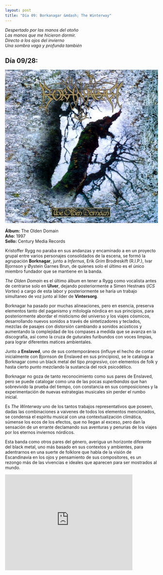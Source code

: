 ```yaml
---
layout: post
title: "Día 09: Borkanagar &mdash; The Winterway"
---
```


*Despertado por las manos del otoño  
Las manos que me hicieron dormir.  
Directo a los ojos del invierno  
Una sombra vaga y profunda también*

<!-- more -->

## Día 09/28:

![Portada del Álbum](/images/borknagar-theoldendomain.jpg)

**Álbum:** The Olden Domain  
**Año:** 1997  
**Sello:** Century Media Records  

Kristoffer Rygg no paraba en sus andanzas y encaminado a en un proyecto grupal entre varios personajes consolidados de la escena, se formó la agrupación **Borknagar**, junto a *Infernus*, Erik *Grim* Brodreskift (R.I.P.), Ivar Bjornson y Øystein Garnes Brun, de quienes solo el último es el único miembro fundador que se mantiene en la banda.

*The Olden Domain* es el último álbum en tener a Rygg como vocalista antes de centrarse solo en **Ulver**, dejando posteriormente a Simen Hestnæs (*ICS Vortex*) a cargo de esta labor y posteriormente se haría un trabajo simultaneo de voz junto al líder de **Vintersorg**.

Borknagar ha pasado por muchas alineaciones, pero en esencia, preserva elementos tanto del paganismo y mitología nórdica en sus principios, para posteriormente abordar el misticismo del universo y los viajes cósmicos, desarrollando nuevos sonidos a través de sintetizadores y teclados, mezclas de pasajes con distorsión cambiando a sonidos acústicos y aumentando la complejidad de los compases a medida que se avanza en la discografía, así como la cruza de guturales furibundos con voces limpias, para lograr diferentes matices ambientales.

Junto a **Enslaved**, uno de sus contemporáneos (influye el hecho de contar inicialmente con Bjornson de Enslaved en sus principios), se le cataloga a Borknagar como un black metal del tipo *progresivo*, con elementos de folk y hasta cierto punto mezclando la sustancia del rock psicodélico.

Borknagar no goza de tanto reconocimiento como sus pares de Enslaved, pero se puede catalogar como una de las pocas *superbandas* que han sobrevivido la prueba del tiempo, con constancia en sus composiciones y la experimentación de nuevas estrategias musicales sin perder el rumbo inicial.

Es *The Winterway* uno de los tantos trabajos representativos que poseen, dadas las combinaciones a vaivenes de todos los elementos mencionados, se condensa el espíritu musical con una contextualización climática, súmense los ecos de los efectos, que no llegan al exceso, pero dan la sensación de un errante declamando sus aventuras y penurias de los viajes por los eternos inviernos nórdicos.

Esta banda como otros pares del género, averigua un horizonte diferente del black metal, uno más basado en sus contextos y ambientes, para adentrarnos en una suerte de folklore que habla de la visión de Escandinavia en los ojos y pensamiento de sus compositores, es un rezongo más de las vivencias e ideales que aparecen para ser mostrados al mundo.

<iframe width="420" height="315" src="https://www.youtube.com/embed/bISV6-fhX2E" frameborder="0" allowfullscreen></iframe>